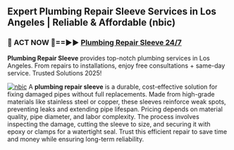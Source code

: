 ## Expert Plumbing Repair Sleeve Services in Los Angeles | Reliable & Affordable (nbic)  

<h3>🚿 ACT NOW 🌟==►► <a href="https://tinyurl.com/2ne6vx2x" rel="nofollow">Plumbing Repair Sleeve 24/7</a></h3>

**Plumbing Repair Sleeve** provides top-notch plumbing services in Los Angeles. From repairs to installations, enjoy free consultations + same-day service. Trusted Solutions 2025!

[![nbic](https://i.imgur.com/4PFF4AK.jpeg)](https://tinyurl.com/2ne6vx2x)
A **plumbing repair sleeve** is a durable, cost-effective solution for fixing damaged pipes without full replacements. Made from high-grade materials like stainless steel or copper, these sleeves reinforce weak spots, preventing leaks and extending pipe lifespan. Pricing depends on material quality, pipe diameter, and labor complexity. The process involves inspecting the damage, cutting the sleeve to size, and securing it with epoxy or clamps for a watertight seal. Trust this efficient repair to save time and money while ensuring long-term reliability.